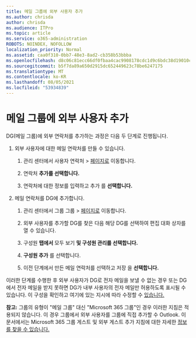 ```yaml
---
title: 메일 그룹에 외부 사용자 추가
ms.author: chrisda
author: chrisda
ms.audience: ITPro
ms.topic: article
ms.service: o365-administration
ROBOTS: NOINDEX, NOFOLLOW
localization_priority: Normal
ms.assetid: caa0f310-0bb7-48e3-8ad2-cb358b53bbba
ms.openlocfilehash: d8c06c81ecc66df0fbaa4cac9908178cdc1d9c6bdc38d19010c7b55e9bca8776
ms.sourcegitcommit: b5f7da89a650d2915dc652449623c78be6247175
ms.translationtype: MT
ms.contentlocale: ko-KR
ms.lasthandoff: 08/05/2021
ms.locfileid: "53934839"
---
```

# <a name="add-external-users-to-a-distribution-group"></a>메일 그룹에 외부 사용자 추가

DG(메일 그룹)에 외부 연락처를 추가하는 과정은 다음 두 단계로 진행됩니다.
  
1. 외부 사용자에 대한 메일 연락처를 만들 수 있습니다.
    
    1. 관리 센터에서 사용자 연락처   >  [페이지로](https://admin.microsoft.com/adminportal/home#/Contact) 이동합니다. 
    
    2. 연락처 **추가를 선택합니다.**
    
    3. 연락처에 대한 정보를 입력하고 추가 를 **선택합니다.**
    
2. 메일 연락처를 DG에 추가합니다.
    
    1. 관리 센터에서 그룹 그룹   >  [페이지로](https://admin.microsoft.com/adminportal/home#/groups) 이동합니다. 
    
    2. 외부 사용자를 추가할 DG를 찾은 다음 해당 DG를 선택하여 편집 대화 상자를 열 수 있습니다.
    
    3. 구성원 **탭에서** 모두 보기 **및 구성원 관리를 선택합니다.** 
    
    4. **구성원 추가** 를 선택합니다.
    
    5. 이전 단계에서 만든 메일 연락처를 선택하고 저장 을 **선택합니다.**
    
이러한 단계를 수행한 후 외부 사용자가 DG로 전자 메일을 보낼 수 없는 경우 또는 DG에서 전자 메일을 받지 못하면 DG가 내부 사용자의 전자 메일만 허용하도록 표시될 수 있습니다. 이 구성을 확인하고 여기에 있는 지시에 따라 수정할 수 [있습니다.](https://docs.microsoft.com/exchange/mail-flow-best-practices/non-delivery-reports-in-exchange-online/fix-error-code-5-7-133-in-exchange-online)
  
 **참고:** 그룹의 유형이 "메일 그룹" 대신 "Microsoft 365 그룹"인 경우 이러한 지침은 적용되지 않습니다. 이 경우 그룹에서 외부 사용자를 그룹에 직접 추가할 수 Outlook. 이 문서에서는 Microsoft 365 그룹 게스트 및 외부 게스트 추가 지침에 대한 자세한 [정보를 찾을 수 있습니다.](https://support.office.com/article/Guest-access-in-Office-365-Groups-bfc7a840-868f-4fd6-a390-f347bf51aff6.aspx)
  